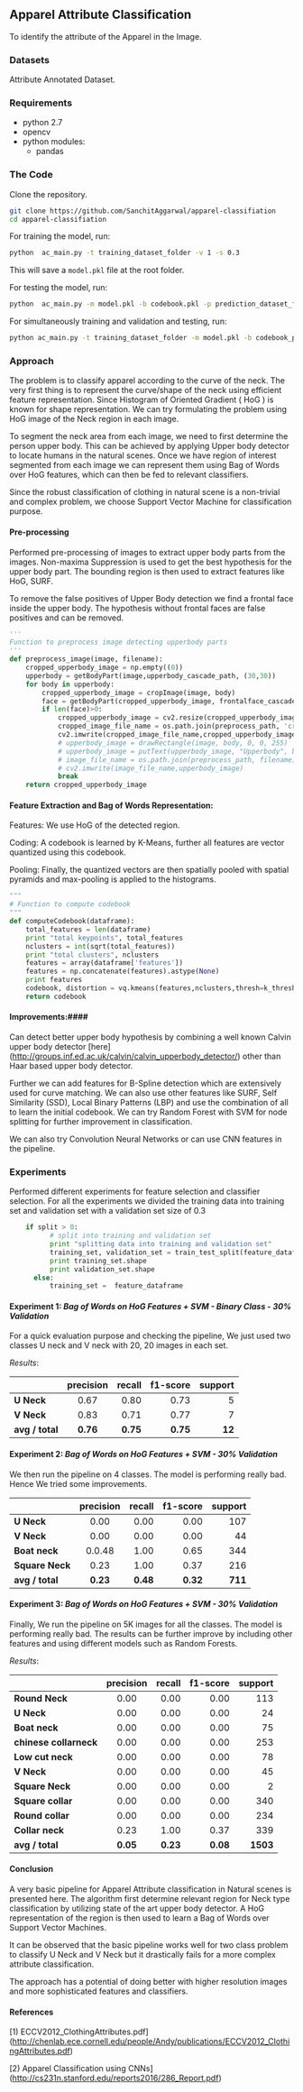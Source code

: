 ## **Apparel Attribute Classification** ##

To identify the attribute of the Apparel in the Image.

### Datasets ###
Attribute Annotated Dataset.


### Requirements ###

 - python 2.7
 - opencv
 - python modules:
	 - pandas

### The Code ###
Clone the repository.

``` sh
git clone https://github.com/SanchitAggarwal/apparel-classifiation
cd apparel-classifiation
```

For training the model, run:
``` sh
python  ac_main.py -t training_dataset_folder -v 1 -s 0.3
```

This will save a `model.pkl` file at the root folder.

For testing the model, run:
``` sh
python  ac_main.py -m model.pkl -b codebook.pkl -p prediction_dataset_folder
```

For simultaneously training and validation and testing, run:
``` sh
python ac_main.py -t training_dataset_folder -m model.pkl -b codebook_path -p prediction_dataset_folder -v 1 -s 0.3
```

### Approach ###
The problem is to classify apparel according to the curve of the neck. The very first thing is to represent the curve/shape of the neck using efficient feature representation. Since Histogram of Oriented Gradient ( HoG ) is known for shape representation. We can try formulating the problem using HoG image of the Neck region in each image.

To segment the neck area from each image, we need to first determine the person upper body. This can be achieved by applying Upper body detector to locate humans in the natural scenes. Once we have region of interest segmented from each image we can represent them using Bag of Words over HoG features, which can then be fed to relevant classifiers.

Since the robust classification of clothing in natural scene is a non-trivial and complex problem, we choose Support Vector Machine for classification purpose.

#### Pre-processing ####
Performed pre-processing of images to extract upper body parts from the images. Non-maxima Suppression is used to get the best hypothesis for the upper body part. The bounding region is then used to extract features like HoG, SURF.

To remove the false positives of Upper Body detection we find a frontal face inside the upper body. The hypothesis without frontal faces are false positives and can be removed.

``` python
'''
Function to preprocess image detecting upperbody parts
'''
def preprocess_image(image, filename):
    cropped_upperbody_image = np.empty((0))
    upperbody = getBodyPart(image,upperbody_cascade_path, (30,30))
    for body in upperbody:
        cropped_upperbody_image = cropImage(image, body)
        face = getBodyPart(cropped_upperbody_image, frontalface_cascade_path, (30,30))
        if len(face)>0:
            cropped_upperbody_image = cv2.resize(cropped_upperbody_image, size)
            cropped_image_file_name = os.path.join(preprocess_path, 'cropped_'+ filename)
            cv2.imwrite(cropped_image_file_name,cropped_upperbody_image)
            # upperbody_image = drawRectangle(image, body, 0, 0, 255)
            # upperbody_image = putText(upperbody_image, "Upperbody", body[0], body[1],0,255,0)
            # image_file_name = os.path.join(preprocess_path, filename)
            # cv2.imwrite(image_file_name,upperbody_image)
            break
    return cropped_upperbody_image
```

#### Feature Extraction and Bag of Words Representation: ####
Features: We use HoG of the detected region.

Coding: A codebook is learned by K-Means, further all features are vector quantized using this codebook.

Pooling: Finally, the quantized vectors are then spatially pooled with spatial pyramids and max-pooling is applied to the histograms.

``` python
"""
# Function to compute codebook
"""
def computeCodebook(dataframe):
    total_features = len(dataframe)
    print "total keypoints", total_features
    nclusters = int(sqrt(total_features))
    print "total clusters", nclusters
    features = array(dataframe['features'])
    features = np.concatenate(features).astype(None)
    print features
    codebook, distortion = vq.kmeans(features,nclusters,thresh=k_thresh)
    return codebook
```

#### Improvements:####
Can detect better upper body hypothesis by combining a well known Calvin upper body detector [here] (http://groups.inf.ed.ac.uk/calvin/calvin_upperbody_detector/) other than Haar based upper body detector.

Further we can add features for B-Spline detection which are extensively used for curve matching.
We can also use other features like SURF, Self Similarity (SSD), Local Binary Patterns (LBP) and use the combination of all to learn the initial codebook.
We can try Random Forest with SVM for node splitting for further improvement in classification.

We can also try Convolution Neural Networks or can use CNN features in the pipeline.


### Experiments ###
Performed different experiments for feature selection and classifier selection. For all the experiments we divided the training data into training set and validation set with a validation set size of 0.3

``` python
    if split > 0:
          # split into training and validation set
          print "splitting data into training and validation set"
          training_set, validation_set = train_test_split(feature_dataframe, test_size = split)
          print training_set.shape
          print validation_set.shape
      else:
          training_set =  feature_dataframe

```

#### **Experiment 1:** *Bag of Words on HoG Features + SVM - Binary Class - 30% Validation* ####
For a quick evaluation purpose and checking the pipeline, We just used two classes U neck and V neck with 20, 20 images in each set.

*Results*:

|               |precision|  recall|  f1-score|  support|
| ------------- |:-------:| ------:| --------:|--------:|
|**U Neck**   |  0.67        |0.80        | 0.73         |5|
|**V Neck**   |0.83     | 0.71         | 0.77      |7|
|**avg / total**|**0.76**      |**0.75**      |**0.75**      |**12**|

#### **Experiment 2:** *Bag of Words on HoG Features  + SVM - 30% Validation* ####
We then run the pipeline on 4 classes. The model is performing really bad. Hence We tried some improvements.

|                      |precision|  recall|  f1-score|  support|
| -------------        |:-------:| ------:| --------:|--------:|
|**U Neck**            |  0.00     |0.00    | 0.00     |107        |
|**V Neck**            |  0.00     |0.00    | 0.00     |44        |
|**Boat neck**         |  0.0.48   |1.00    | 0.65     |344        |
|**Square Neck**       |  0.23     |1.00    | 0.37     |216        |
|**avg / total**       |**0.23**   |**0.48**|**0.32**  |**711**   |


#### **Experiment 3:** *Bag of Words on HoG Features + SVM - 30% Validation* ####
Finally, We run the pipeline on 5K images for all the classes. The model is performing really bad.
The results can be further improve by including other features and using different models such as Random Forests.

*Results*:

|                      |precision|  recall|  f1-score|  support|
| -------------        |:-------:| ------:| --------:|--------:|
|**Round Neck**        |  0.00     |0.00    | 0.00     |113        |
|**U Neck**            |  0.00     |0.00    | 0.00     |24        |
|**Boat neck**         |  0.00     |0.00    | 0.00     |75        |
|**chinese collarneck**|  0.00     |0.00    | 0.00     |253        |
|**Low cut neck**      |  0.00     |0.00    | 0.00     |78        |
|**V Neck**            |  0.00     |0.00    | 0.00     |45        |
|**Square Neck**       |  0.00     |0.00    | 0.00     |2        |
|**Square collar**     |  0.00     |0.00    | 0.00     |340        |
|**Round collar**      |  0.00     |0.00    | 0.00     |234        |
|**Collar neck**      |  0.23     |1.00    | 0.37     |339        |
|**avg / total**       |**0.05**   |**0.23**|**0.08**  |**1503**   |



#### **Conclusion** ###
A very basic pipeline for Apparel Attribute classification in Natural scenes is presented here. The algorithm first determine relevant region for Neck type classification by utilizing state of the art upper body detector. A HoG representation of the region is then used to learn a Bag of Words over Support Vector Machines.

It can be observed that the basic pipeline works well for two class problem to classify U Neck and V Neck but it drastically fails for a more complex attribute classification.

The approach has a potential of doing better with higher resolution images and more sophisticated features and classifiers.


#### **References** ###
[1) ECCV2012_ClothingAttributes.pdf] (http://chenlab.ece.cornell.edu/people/Andy/publications/ECCV2012_ClothingAttributes.pdf)

[2) Apparel Classification using CNNs] (http://cs231n.stanford.edu/reports2016/286_Report.pdf)
